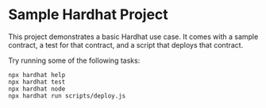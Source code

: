 # Sample Hardhat Project

This project demonstrates a basic Hardhat use case. It comes with a sample contract, a test for that contract, and a script that deploys that contract.


Try running some of the following tasks:

```shell
npx hardhat help
npx hardhat test
npx hardhat node
npx hardhat run scripts/deploy.js
```
